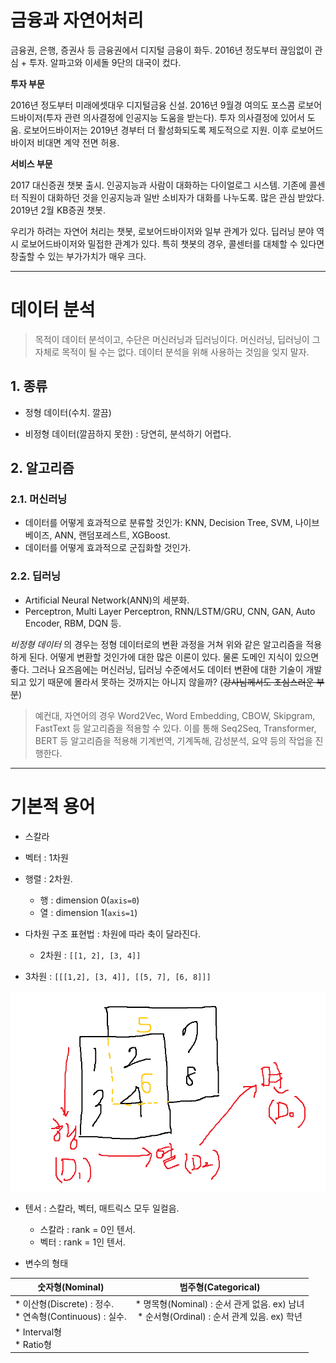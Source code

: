 # 금융과 자연어처리



 금융권, 은행, 증권사 등 금융권에서 디지털 금융이 화두. 2016년 정도부터 끊임없이 관심 + 투자. 알파고와 이세돌 9단의 대국이 컸다. 



**투자 부문**

 2016년 정도부터 미래에셋대우 디지털금융 신설. 2016년 9월경 여의도 포스콤 로보어드바이저(투자 관련 의사결정에 인공지능 도움을 받는다).  투자 의사결정에 있어서 도움. 로보어드바이저는 2019년 경부터 더 활성화되도록 제도적으로 지원. 이후 로보어드바이저 비대면 계약 전면 허용.



**서비스 부문**

 2017 대신증권 챗봇  출시. 인공지능과 사람이 대화하는 다이얼로그 시스템. 기존에 콜센터 직원이 대화하던 것을 인공지능과 일반 소비자가 대화를 나누도록.  많은 관심 받았다. 2019년 2월 KB증권 챗봇.



 우리가 하려는 자연어 처리는 챗봇, 로보어드바이저와 일부 관계가 있다. 딥러닝 분야 역시 로보어드바이저와 밀접한 관계가 있다. 특히 챗봇의 경우, 콜센터를 대체할 수 있다면 창출할 수 있는 부가가치가 매우 크다.



---



# 데이터 분석

>  목적이 데이터 분석이고, 수단은 머신러닝과 딥러닝이다. 머신러닝, 딥러닝이 그 자체로 목적이 될 수는 없다. 데이터 분석을 위해 사용하는 것임을 잊지 말자.



## 1. 종류

* 정형 데이터(수치. 깔끔)

* 비정형 데이터(깔끔하지 못한) : 당연히, 분석하기 어렵다.



## 2. 알고리즘



### 2.1. 머신러닝

* 데이터를 어떻게 효과적으로 분류할 것인가: KNN, Decision Tree, SVM, 나이브 베이즈, ANN, 랜덤포레스트, XGBoost.
* 데이터를 어떻게 효과적으로 군집화할 것인가.

### 2.2. 딥러닝

* Artificial Neural Network(ANN)의 세분화.
* Perceptron, Multi Layer Perceptron, RNN/LSTM/GRU, CNN, GAN, Auto Encoder, RBM, DQN 등.



 *비정형 데이터* 의 경우는 정형 데이터로의 변환 과정을 거쳐 위와 같은 알고리즘을 적용하게 된다. 어떻게 변환할 것인가에 대한 많은 이론이 있다. 물론 도메인 지식이 있으면 좋다. 그러나 요즈음에는 머신러닝, 딥러닝 수준에서도 데이터 변환에 대한 기술이 개발되고 있기 때문에 몰라서 못하는 것까지는 아니지 않을까? (~~강사님께서도 조심스러운 부분~~)

> 예컨대, 자연어의 경우 Word2Vec, Word Embedding, CBOW, Skipgram, FastText 등 알고리즘을 적용할 수 있다. 이를 통해 Seq2Seq, Transformer, BERT 등 알고리즘을 적용해 기계번역, 기계독해, 감성분석, 요약 등의 작업을 진행한다.





---



# 기본적 용어

* 스칼라

* 벡터 : 1차원

* 행렬 : 2차원.

  * 행 : dimension 0(`axis=0`)
  * 열 : dimension 1(`axis=1`)

* 다차원 구조 표현법 : 차원에 따라 축이 달라진다.

  * 2차원 : `[[1, 2], [3, 4]]`
  
* 3차원 : `[[[1,2], [3, 4]], [[5, 7], [6, 8]]]`
  
  
  
![image-20200812104517883](images/image-20200812104517883.png)
  

  
* 텐서 : 스칼라, 벡터, 매트릭스 모두 일컬음.
    * 스칼라 : rank = 0인 텐서.
    * 벡터 : rank = 1인 텐서.

 

* 변수의 형태

| 숫자형(Nominal)                                            |                     범주형(Categorical)                      |
| ---------------------------------------------------------- | :----------------------------------------------------------: |
| * 이산형(Discrete) : 정수.<br>* 연속형(Continuous) : 실수. | * 명목형(Nominal) : 순서 관게 없음. ex) 남녀<br>* 순서형(Ordinal) : 순서 관계 있음. ex) 학년 |
| * Interval형 <br>* Ratio형                                 |                                                              |


